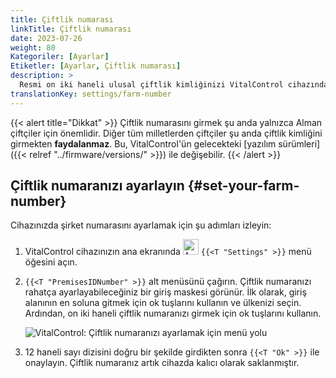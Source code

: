 ```yaml
---
title: Çiftlik numarası
linkTitle: Çiftlik numarası
date: 2023-07-26
weight: 80
Kategoriler: [Ayarlar]
Etiketler: [Ayarlar, Çiftlik numarası]
description: >
  Resmi on iki haneli ulusal çiftlik kimliğinizi VitalControl cihazında kalıcı olarak saklayın.
translationKey: settings/farm-number
---
```

{{< alert title="Dikkat" >}}
Çiftlik numarasını girmek şu anda yalnızca Alman çiftçiler için önemlidir. Diğer tüm milletlerden çiftçiler şu anda çiftlik kimliğini girmekten **faydalanmaz**. Bu, VitalControl'ün gelecekteki [yazılım sürümleri]({{< relref "../firmware/versions/" >}}) ile değişebilir.
{{< /alert >}}

## Çiftlik numaranızı ayarlayın {#set-your-farm-number}

Cihazınızda şirket numarasını ayarlamak için şu adımları izleyin:

1. VitalControl cihazınızın ana ekranında <img src="/icons/gear.svg" width="25" align="bottom" alt="Ayarlar" /> `{{<T "Settings" >}}` menü öğesini açın.

2. `{{<T "PremisesIDNumber" >}}` alt menüsünü çağırın. Çiftlik numaranızı rahatça ayarlayabileceğiniz bir giriş maskesi görünür. İlk olarak, giriş alanının en soluna gitmek için ok tuşlarını kullanın ve ülkenizi seçin. Ardından, on iki haneli çiftlik numaranızı girmek için ok tuşlarını kullanın.

   ![VitalControl: Çiftlik numaranızı ayarlamak için menü yolu](../images/farm-number.png "Çiftlik numaranızı ayarlamak")

3. 12 haneli sayı dizisini doğru bir şekilde girdikten sonra `{{<T "Ok" >}}` ile onaylayın. Çiftlik numaranız artık cihazda kalıcı olarak saklanmıştır.

